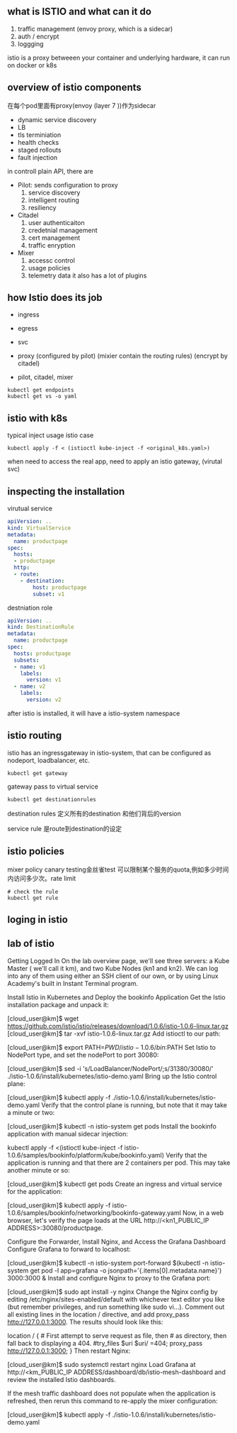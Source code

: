 ## what is ISTIO and what can it do
1. traffic management (envoy proxy, which is a sidecar)
2. auth / encrypt
3. loggging

istio is a proxy betweeen your container and underlying hardware, it can run on docker or k8s

## overview of istio components
在每个pod里面有proxy(envoy (layer 7 ))作为sidecar
- dynamic service discovery
- LB
- tls terminiation
- health checks
- staged rollouts
- fault injection

in controll plain API, there are
- Pilot: sends configuration to proxy
  1. service discovery
  2. intelligent routing
  3. resiliency
- Citadel
  1. user authenticaiton
  2. credetnial management
  3. cert management
  4. traffic enryption
- Mixer
  1. accessc control
  2. usage policies
  3. telemetry data
  it also has a lot of plugins


## how Istio does its job
- ingress
- egress
- svc
- proxy  (configured by pilot) (mixier contain the routing rules) (encrypt by citadel)

- pilot, citadel, mixer

```
kubectl get endpoints
kubectl get vs -o yaml
```

## istio with k8s

typical inject usage istio case
```
kubectl apply -f < (istioctl kube-inject -f <original_k8s.yaml>)
```

when need to access the real app, need to apply an istio gateway, (virutal svc)


## inspecting the installation
virutual service

```yaml
apiVersion: ..
kind: VirtualService
metadata: 
  name: productpage
spec: 
  hosts:
  - productpage
  http:
  - route:
    - destination:
        host: productpage
        subset: v1
```

destniation role
```yaml
apiVersion: ..
kind: DestinationRule
metadata: 
  name: productpage
spec: 
  hosts: productpage
  subsets:
  - name: v1
    labels:
      version: v1
  - name: v2
    labels:
      version: v2
```

after istio is installed, it will have a istio-system namespace

## istio routing
istio has an ingressgateway in istio-system, that can be configured as nodeport, loadbalancer, etc.
```
kubectl get gateway
```
gateway pass to virtual service

```
kubectl get destinationrules
```

destination rules 定义所有的destination 和他们背后的version

service rule 是route到destination的设定


## istio policies
mixer policy
canary testing金丝雀test
可以限制某个服务的quota,例如多少时间内访问多少次。rate limit
```
# check the rule
kubectl get rule
```

## loging in istio


## lab of istio
Getting Logged In
On the lab overview page, we'll see three servers: a Kube Master ( we'll call it km), and two Kube Nodes (kn1 and kn2). We can log into any of them using either an SSH client of our own, or by using Linux Academy's built in Instant Terminal program.

Install Istio in Kubernetes and Deploy the bookinfo Application
Get the Istio installation package and unpack it:

[cloud_user@km]$ wget https://github.com/istio/istio/releases/download/1.0.6/istio-1.0.6-linux.tar.gz
[cloud_user@km]$ tar -xvf istio-1.0.6-linux.tar.gz
Add istioctl to our path:

[cloud_user@km]$ export PATH=$PWD/istio-1.0.6/bin:$PATH
Set Istio to NodePort type, and set the nodePort to port 30080:

[cloud_user@km]$ sed -i 's/LoadBalancer/NodePort/;s/31380/30080/' ./istio-1.0.6/install/kubernetes/istio-demo.yaml
Bring up the Istio control plane:

[cloud_user@km]$ kubectl apply -f ./istio-1.0.6/install/kubernetes/istio-demo.yaml
Verify that the control plane is running, but note that it may take a minute or two:

[cloud_user@km]$ kubectl -n istio-system get pods
Install the bookinfo application with manual sidecar injection:

kubectl apply -f <(istioctl kube-inject -f istio-1.0.6/samples/bookinfo/platform/kube/bookinfo.yaml)
Verify that the application is running and that there are 2 containers per pod. This may take another minute or so:

[cloud_user@km]$ kubectl get pods
Create an ingress and virtual service for the application:

[cloud_user@km]$ kubectl apply -f istio-1.0.6/samples/bookinfo/networking/bookinfo-gateway.yaml
Now, in a web browser, let's verify the page loads at the URL http://<kn1_PUBLIC_IP ADDRESS>:30080/productpage.

Configure the Forwarder, Install Nginx, and Access the Grafana Dashboard
Configure Grafana to forward to localhost:

[cloud_user@km]$ kubectl -n istio-system port-forward $(kubectl -n istio-system get pod -l app=grafana -o jsonpath='{.items[0].metadata.name}') 3000:3000 &
Install and configure Nginx to proxy to the Grafana port:

[cloud_user@km]$ sudo apt install -y nginx
Change the Nginx config by editing /etc/nginx/sites-enabled/default with whichever text editor you like (but remember privileges, and run something like sudo vi...). Comment out all existing lines in the location / directive, and add proxy_pass http://127.0.0.1:3000. The results should look like this:

location / {
    # First attempt to serve request as file, then
    # as directory, then fall back to displaying a 404.
    #try_files $uri $uri/ =404;
    proxy_pass http://127.0.0.1:3000;
}
Then restart Nginx:

[cloud_user@km]$ sudo systemctl restart nginx
Load Grafana at http://<km_PUBLIC_IP ADDRESS/dashboard/db/istio-mesh-dashboard and review the installed Istio dashboards.

If the mesh traffic dashboard does not populate when the application is refreshed, then rerun this command to re-apply the mixer configuration:

[cloud_user@km]$ kubectl apply -f ./istio-1.0.6/install/kubernetes/istio-demo.yaml